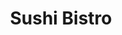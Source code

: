---
layout: place
title: Sushi Bistro
permalink: /california/san-francisco/sushi-bistro.html
stateAbbr: CA
stateName: California
cityName: San Francisco
seo:
  type: restaurant
  links: http://sushibistro.com/
place_id: ChIJCcINQEl-j4ARRypIXsVSEZI
photos:
  - name: >-
      places/ChIJCcINQEl-j4ARRypIXsVSEZI/photos/AeeoHcK2izFjRO7V5ZljToUQSEH0N0EKzXWWeAc19i_sUOVqrZSr1FzXpnCh9u5Ev0rUapx8TGweCwKyDOxF0WQAG6ejw0whullakg1bMhy_uHQIV9sFhUcbjYD2aqXpWwSti92MxbKuPt1L4PGjRWKkRK0UDfykWXGfKyBq6oxguIsn6g-ciiyyn20Hm7DVQDKcqB9gRVNTzB269YWa-4WLl1nRYPSYNmJwgQ2c5jo9yXwon36m1enSt-ZHBjC4OYG4AH0pdq8gbXSoIMWqwjUnEFu2aBHZcIUrzREUqc2zbiJ4RQ
    widthPx: 4032
    heightPx: 3024
    authorAttributions:
      - displayName: Sushi Bistro
        uri: https://maps.google.com/maps/contrib/116541597322184935832
        photoUri: >-
          https://lh3.googleusercontent.com/a-/ALV-UjWArIuY2oi3w3D13Fk-6vmb5y8WkOhOLjqUXVtUGc5W4NkuNZNI=s100-p-k-no-mo
    flagContentUri: >-
      https://www.google.com/local/imagery/report/?cb_client=maps_api_places.places_api&image_key=!1e10!2sAF1QipPTiOhBzTgFdFuoKomM5EvQJbMKF7YEFGpnXv1S&hl=en-US
    googleMapsUri: >-
      https://www.google.com/maps/place//data=!3m4!1e2!3m2!1sAF1QipPTiOhBzTgFdFuoKomM5EvQJbMKF7YEFGpnXv1S!2e10!4m2!3m1!1s0x808f7e49400dc209:0x921152c55e482a47
  - name: >-
      places/ChIJCcINQEl-j4ARRypIXsVSEZI/photos/AeeoHcJkHLxTFX8SaqDi_rJlFDp3dLYkjW7u8hTfJ3GuKD4ooeAQt4td4ugp59TaggiDupClbVq5zoSz3XypBl3VB5zTUwQa0o6mh905veLt91Fsf3Gn04H9TAcLwnbpXyp-y4iqfhzdOQIHlZoCBz6CPDS4QhALB06mxxJ1vmb3E60DZ-bYFpvwSAj_1zgBqdK53qSFWULKJJ-32wQldSBda0W8huVuNVHozEN3eL1PcOXXas_zZidWy6rTh5efj56ucFa5akWaGg_2W2b_rK17WAXuSXHjz9Nqk-kzhqvFjbKVdg
    widthPx: 1800
    heightPx: 1014
    authorAttributions:
      - displayName: Sushi Bistro
        uri: https://maps.google.com/maps/contrib/116541597322184935832
        photoUri: >-
          https://lh3.googleusercontent.com/a-/ALV-UjWArIuY2oi3w3D13Fk-6vmb5y8WkOhOLjqUXVtUGc5W4NkuNZNI=s100-p-k-no-mo
    flagContentUri: >-
      https://www.google.com/local/imagery/report/?cb_client=maps_api_places.places_api&image_key=!1e10!2sAF1QipO2u30qC52loh7g33tF-G-p_ruUYoHJOzY7m5Ww&hl=en-US
    googleMapsUri: >-
      https://www.google.com/maps/place//data=!3m4!1e2!3m2!1sAF1QipO2u30qC52loh7g33tF-G-p_ruUYoHJOzY7m5Ww!2e10!4m2!3m1!1s0x808f7e49400dc209:0x921152c55e482a47
  - name: >-
      places/ChIJCcINQEl-j4ARRypIXsVSEZI/photos/AeeoHcJYlzJEYVJ3wQJZErEOSKwxwRp5Sztv7pStmTLaoi6x3heHl4IJwk5jY4qnRsIcspvExXX_6S3byPP52Lqj6Da9q7jAO8P1dCk_pPmdRES-7xa2PuFu5wWgIjxI7W-Zdp652P-KQXOQO3nT0dCl6dK6dajLrmOOM7fpP_iEo9fftsqMaqe6u_iYvEvcAQVML-he0YkB8R7k9iZ3QArWsGjbmlxtMBqvGnewFqiDFySDKomnv66qBiRMMk6hEHygo1sn-NM8CTOsdhnU81uLau-iEoo-dL1JeLnC4MlNEU4qTg
    widthPx: 3600
    heightPx: 4800
    authorAttributions:
      - displayName: Sushi Bistro
        uri: https://maps.google.com/maps/contrib/116541597322184935832
        photoUri: >-
          https://lh3.googleusercontent.com/a-/ALV-UjWArIuY2oi3w3D13Fk-6vmb5y8WkOhOLjqUXVtUGc5W4NkuNZNI=s100-p-k-no-mo
    flagContentUri: >-
      https://www.google.com/local/imagery/report/?cb_client=maps_api_places.places_api&image_key=!1e10!2sAF1QipM56TWp8zq23_XRKV_kL7QrNYVuWZDxIDdMZYeu&hl=en-US
    googleMapsUri: >-
      https://www.google.com/maps/place//data=!3m4!1e2!3m2!1sAF1QipM56TWp8zq23_XRKV_kL7QrNYVuWZDxIDdMZYeu!2e10!4m2!3m1!1s0x808f7e49400dc209:0x921152c55e482a47
  - name: >-
      places/ChIJCcINQEl-j4ARRypIXsVSEZI/photos/AeeoHcKaZRFtGhjYSjwfWyXMr-xO63NX6xKcxWxxWpGTBGOiLpJB52fDaHiFTl_c66O5r10jKZmDf_hQWvkyv-HdbmeetRJxYE0I5DjHO6I8DEDLMcqGwVUccsXy7-n9Tif63bXMyf4mcCcom1asYRKcYIdEUb5itaZ67ebeO6u205VV3V6YVG-O98evA2f4lMVHy0GNvXkm9TZkZWxlXeXSROdzHSDHnXoqhGyIT84PeCwNqS3lxU4QVTennj0LFb_KouPPiCl7TDqEyJN3_EusyzNjbZ74kkqXj_5efSKBtQUHeg
    widthPx: 3024
    heightPx: 4032
    authorAttributions:
      - displayName: Sushi Bistro
        uri: https://maps.google.com/maps/contrib/116541597322184935832
        photoUri: >-
          https://lh3.googleusercontent.com/a-/ALV-UjWArIuY2oi3w3D13Fk-6vmb5y8WkOhOLjqUXVtUGc5W4NkuNZNI=s100-p-k-no-mo
    flagContentUri: >-
      https://www.google.com/local/imagery/report/?cb_client=maps_api_places.places_api&image_key=!1e10!2sAF1QipMRC5HARYWaLbN6uIIHbfXr3MyLB8r6eejfQwup&hl=en-US
    googleMapsUri: >-
      https://www.google.com/maps/place//data=!3m4!1e2!3m2!1sAF1QipMRC5HARYWaLbN6uIIHbfXr3MyLB8r6eejfQwup!2e10!4m2!3m1!1s0x808f7e49400dc209:0x921152c55e482a47
  - name: >-
      places/ChIJCcINQEl-j4ARRypIXsVSEZI/photos/AeeoHcL4YRUww5YAPHjgC3l-DwTCHrzG6t3sqngpSwjYXzm1ZtmiTaAGrIdrnh9s4yIbzq4iu9or1d3qxf5vvBWEseHizIG0NnMtKKHFhBKQU0Vh8RawTNH2vsK1771NVMa-Yms8T3VxvQEVwC2YilAH8FzEae1hbflz_ZZ1bfWQJm_zjOeX8VfVyIohGMV3bKzXnbd4h7XoMmkcL6AM6K5hd4DaUdhizuvBxVgZZ7UZHgrRX6kGJi6TJ4GPeMsVXUdX52CRSki_8D4KfnGvVqFd0e3WqUeiWivoAO21IOvbAF61XA
    widthPx: 4032
    heightPx: 3024
    authorAttributions:
      - displayName: Sushi Bistro
        uri: https://maps.google.com/maps/contrib/116541597322184935832
        photoUri: >-
          https://lh3.googleusercontent.com/a-/ALV-UjWArIuY2oi3w3D13Fk-6vmb5y8WkOhOLjqUXVtUGc5W4NkuNZNI=s100-p-k-no-mo
    flagContentUri: >-
      https://www.google.com/local/imagery/report/?cb_client=maps_api_places.places_api&image_key=!1e10!2sAF1QipPkRZPNEOkcf6p7cf1AA_jpBGawCUTtwkjPpftu&hl=en-US
    googleMapsUri: >-
      https://www.google.com/maps/place//data=!3m4!1e2!3m2!1sAF1QipPkRZPNEOkcf6p7cf1AA_jpBGawCUTtwkjPpftu!2e10!4m2!3m1!1s0x808f7e49400dc209:0x921152c55e482a47
  - name: >-
      places/ChIJCcINQEl-j4ARRypIXsVSEZI/photos/AeeoHcJPdzRvCuQKO_v3MgzOUBQn7q-wpOTX9hCrOGDbFM8tjOfPjla_xrMhBuKxy0M8W0bwYOap0gEKu00PaAczyluV31rppuKB5FuuZJI9rV92CtFmxPREKW0i4MTGJl9HE04NmWikwrwASpwh7Exdph0REb66e6y7O_4VaAHoqdnAAls9d1y148ux2rsqPAAbDSDHnycuH7aPihEYrzL6Ok_2UmkcMIH27GSDpFUT8jio21snFUCeqM7gCuGjv-JIxhnEAqoMBMA6ixo7lujS1p2HPA6UyH9x5EVmrjGPskX5aQ
    widthPx: 3024
    heightPx: 4032
    authorAttributions:
      - displayName: Sushi Bistro
        uri: https://maps.google.com/maps/contrib/116541597322184935832
        photoUri: >-
          https://lh3.googleusercontent.com/a-/ALV-UjWArIuY2oi3w3D13Fk-6vmb5y8WkOhOLjqUXVtUGc5W4NkuNZNI=s100-p-k-no-mo
    flagContentUri: >-
      https://www.google.com/local/imagery/report/?cb_client=maps_api_places.places_api&image_key=!1e10!2sAF1QipOV-D8l7GWf93Z-2SgPtNLgaPFy_3mvRPBldHOB&hl=en-US
    googleMapsUri: >-
      https://www.google.com/maps/place//data=!3m4!1e2!3m2!1sAF1QipOV-D8l7GWf93Z-2SgPtNLgaPFy_3mvRPBldHOB!2e10!4m2!3m1!1s0x808f7e49400dc209:0x921152c55e482a47
  - name: >-
      places/ChIJCcINQEl-j4ARRypIXsVSEZI/photos/AeeoHcKMILVNHox8OPd-_hDHJEXEd3F1sEnDSx28cRpV5u9GEOv6MwynHOHMj8AXGBwM5I0ocOKyAnbaCOMhx9mE5N6vnMXl4jp9lfrMaAFfO5lqYBp8DEiUKKmY3nMl73IrYnft2r_hqb1rbGLIVaXWAOpk0qZGn8q67nor_h85WRLUuB5CO4rt-rEAdMbKCVEKiGmQxk1y0wVobT2VnNHEuWq9HKuR4Dpwtou0-Pim3P7_3_ryy8DuV2MdkqrXmd-7vZosKxovZseqSU67cFg2RVw_j7fgKJkrc2Qw5GvPPNAYVg
    widthPx: 4032
    heightPx: 3024
    authorAttributions:
      - displayName: Sushi Bistro
        uri: https://maps.google.com/maps/contrib/116541597322184935832
        photoUri: >-
          https://lh3.googleusercontent.com/a-/ALV-UjWArIuY2oi3w3D13Fk-6vmb5y8WkOhOLjqUXVtUGc5W4NkuNZNI=s100-p-k-no-mo
    flagContentUri: >-
      https://www.google.com/local/imagery/report/?cb_client=maps_api_places.places_api&image_key=!1e10!2sAF1QipNZFtOSMqWjf0pBy7-wyclIekc2K22yLOAh0MJ3&hl=en-US
    googleMapsUri: >-
      https://www.google.com/maps/place//data=!3m4!1e2!3m2!1sAF1QipNZFtOSMqWjf0pBy7-wyclIekc2K22yLOAh0MJ3!2e10!4m2!3m1!1s0x808f7e49400dc209:0x921152c55e482a47
  - name: >-
      places/ChIJCcINQEl-j4ARRypIXsVSEZI/photos/AeeoHcI1jHKN8c6s8l_qyAZ7jvJo6KnMYv1zQJeBULx-tdWGLs_kbA01jKyy3NAtOB_ZEt8PvT3idf_1WTN7h9VuRod1UWM_8icBxEay1TkvnN35ZWvdaBAQ_W-r97ImTlWA1jeJwd4OBYLowYFXJw5rVBHuMWkUuhSWhveA30bxMy5mNXsJoxoqww_kKLNWwmsnGT-w5v1Vxb0yqL6DiJ-UBY7jbm1IyUzZmIRk0b0_G075lXtIoZnBwln_84aEUBgxI2uPatvjEng9QhT356iZRPQmfzdeznNbWBr3Xp6f5Vc3zA
    widthPx: 4028
    heightPx: 3021
    authorAttributions:
      - displayName: Sushi Bistro
        uri: https://maps.google.com/maps/contrib/116541597322184935832
        photoUri: >-
          https://lh3.googleusercontent.com/a-/ALV-UjWArIuY2oi3w3D13Fk-6vmb5y8WkOhOLjqUXVtUGc5W4NkuNZNI=s100-p-k-no-mo
    flagContentUri: >-
      https://www.google.com/local/imagery/report/?cb_client=maps_api_places.places_api&image_key=!1e10!2sAF1QipOV2ShvXSkTsYhbi_MoIfIPOB8Cym3LKq7iR3zi&hl=en-US
    googleMapsUri: >-
      https://www.google.com/maps/place//data=!3m4!1e2!3m2!1sAF1QipOV2ShvXSkTsYhbi_MoIfIPOB8Cym3LKq7iR3zi!2e10!4m2!3m1!1s0x808f7e49400dc209:0x921152c55e482a47
  - name: >-
      places/ChIJCcINQEl-j4ARRypIXsVSEZI/photos/AeeoHcLZZvqXhxkGWP-bFSSS3_w_gV08R7kK2otJfTUOAskdDYBfbHavcfRQh53sKHeKykm5Btps0_XS1Iwg_RYVQZKCR8C5cEHw0uLkODvTPl8DfffUU4m-TbN-oceaf4jy72Ebq2w_U_50VxlnHlKtEqZIGlsZRh85suSDdcmsyhAumb-IGibNaN3In5YaHBNAfN9_CLr5R9Tjmzk3n6lZRySxwvI7szkcOFzCqDupM1Ip-UEYtdZ7rd8fwC_2qU5rI5q_ODCPJuU_GGSsOpLonFZKpVvLxc4C78ay9rJBGubcSg
    widthPx: 3024
    heightPx: 4032
    authorAttributions:
      - displayName: Sushi Bistro
        uri: https://maps.google.com/maps/contrib/116541597322184935832
        photoUri: >-
          https://lh3.googleusercontent.com/a-/ALV-UjWArIuY2oi3w3D13Fk-6vmb5y8WkOhOLjqUXVtUGc5W4NkuNZNI=s100-p-k-no-mo
    flagContentUri: >-
      https://www.google.com/local/imagery/report/?cb_client=maps_api_places.places_api&image_key=!1e10!2sAF1QipPbso1YYCKwYOXGKZBgrwy87FYsz7r7T4MLo8S1&hl=en-US
    googleMapsUri: >-
      https://www.google.com/maps/place//data=!3m4!1e2!3m2!1sAF1QipPbso1YYCKwYOXGKZBgrwy87FYsz7r7T4MLo8S1!2e10!4m2!3m1!1s0x808f7e49400dc209:0x921152c55e482a47
  - name: >-
      places/ChIJCcINQEl-j4ARRypIXsVSEZI/photos/AeeoHcI6HeeFPwAgLmmD8iVVkwYDzzS_m3m33HMh-l4LfKO8AFJvqIMszsb9g_wP70OJDsU39Lq23RKp-H_IZAKdUIhi9uFyrCtca8duhjgDsxVeyVBAQL5PvhD1RvpIWsMP0qU_Ffjoluz3_G4aN7X3MSKNdLD1J9SUU_hxA_0RGbDL3B7F75dppwqUcJ0Z2-omRFkbwC7KwdtMpOHhcp_4EJbAouIAoAMFJnWcLNfVX-Q_uC5FEcn38J4uEVQfZjTAerMcScr1lwNwn0Hcp2bGW4qw1UOh9vi9-DMiTBEZhRm3rg
    widthPx: 3024
    heightPx: 3168
    authorAttributions:
      - displayName: Sushi Bistro
        uri: https://maps.google.com/maps/contrib/116541597322184935832
        photoUri: >-
          https://lh3.googleusercontent.com/a-/ALV-UjWArIuY2oi3w3D13Fk-6vmb5y8WkOhOLjqUXVtUGc5W4NkuNZNI=s100-p-k-no-mo
    flagContentUri: >-
      https://www.google.com/local/imagery/report/?cb_client=maps_api_places.places_api&image_key=!1e10!2sAF1QipPjxJCXtdzhLGd7g9gl-6KQGplv8zOk24pRNWWB&hl=en-US
    googleMapsUri: >-
      https://www.google.com/maps/place//data=!3m4!1e2!3m2!1sAF1QipPjxJCXtdzhLGd7g9gl-6KQGplv8zOk24pRNWWB!2e10!4m2!3m1!1s0x808f7e49400dc209:0x921152c55e482a47
address: 452 Balboa St, San Francisco, CA 94118, USA
street: 452 Balboa St
city: San Francisco
state: CA
zip: '94118'
country: USA
neighborhood: Inner Richmond
latitude: '37.777425'
longitude: '-122.463880'
accessibility_options:
  wheelchairAccessibleEntrance: true
  wheelchairAccessibleRestroom: true
  wheelchairAccessibleSeating: true
business_status: OPERATIONAL
name: Sushi Bistro
google_maps_links:
  directionsUri: >-
    https://www.google.com/maps/dir//''/data=!4m7!4m6!1m1!4e2!1m2!1m1!1s0x808f7e49400dc209:0x921152c55e482a47!3e0
  placeUri: https://maps.google.com/?cid=10525284811785382471
  writeAReviewUri: >-
    https://www.google.com/maps/place//data=!4m3!3m2!1s0x808f7e49400dc209:0x921152c55e482a47!12e1
  reviewsUri: >-
    https://www.google.com/maps/place//data=!4m4!3m3!1s0x808f7e49400dc209:0x921152c55e482a47!9m1!1b1
  photosUri: >-
    https://www.google.com/maps/place//data=!4m3!3m2!1s0x808f7e49400dc209:0x921152c55e482a47!10e5
primary_type: Sushi Restaurant
opening_hours:
  regular: null
  current: null
secondary_opening_hours:
  regular:
    weekdayDescriptions: null
    type: null
  current:
    weekdayDescriptions: null
    type: null
phone: (415) 933-7100
price_level: PRICE_LEVEL_MODERATE
price_range: $30 &ndash; $50
rating: '4.5'
rating_count: 0
website: http://sushibistro.com/
description: >-
  Discover Sushi Bistro in San Francisco, CA$$$Sushi Bistro in San Francisco,
  CA, stands out as a welcoming neighborhood destination for those craving
  inventive Japanese flavors and fresh seafood options. This spot combines
  casual vibes with creative twists on classic rolls and sashimi, paired
  perfectly with a selection of beverages to enhance your meal. Accessibility
  features like wheelchair-friendly entrances and seating make it easy for
  everyone to enjoy the experience, while outdoor options add to the relaxed
  charm. Whether you're exploring top sushi choices in the area, it's a go-to
  for anyone seeking quality ingredients and a comfortable setting that feels
  both familiar and exciting.
generative_summary: >-
  Discover Sushi Bistro in San Francisco, CA$$$Sushi Bistro in San Francisco,
  CA, stands out as a welcoming neighborhood destination for those craving
  inventive Japanese flavors and fresh seafood options. This spot combines
  casual vibes with creative twists on classic rolls and sashimi, paired
  perfectly with a selection of beverages to enhance your meal. Accessibility
  features like wheelchair-friendly entrances and seating make it easy for
  everyone to enjoy the experience, while outdoor options add to the relaxed
  charm. Whether you're exploring top sushi choices in the area, it's a go-to
  for anyone seeking quality ingredients and a comfortable setting that feels
  both familiar and exciting.
generative_disclosure: Summarized by AI using the Grok-3-Mini model.
reviews:
  - name: >-
      places/ChIJCcINQEl-j4ARRypIXsVSEZI/reviews/ChdDSUhNMG9nS0VJQ0FnSUQyaGZ6WW5BRRAB
    relativePublishTimeDescription: 2 years ago
    rating: 5
    text:
      text: >-
        Very good sushi! Quality fresh fish, creative and unique rolls, along
        with the classics, all done very well. We were seated right away, our
        order came out quite quick, and staff was quick to refill water and
        check on us. Very pleased with everything. I will be coming back!
      languageCode: en
    originalText:
      text: >-
        Very good sushi! Quality fresh fish, creative and unique rolls, along
        with the classics, all done very well. We were seated right away, our
        order came out quite quick, and staff was quick to refill water and
        check on us. Very pleased with everything. I will be coming back!
      languageCode: en
    authorAttribution:
      displayName: Amy Dahlberg
      uri: https://www.google.com/maps/contrib/100326428269789629353/reviews
      photoUri: >-
        https://lh3.googleusercontent.com/a-/ALV-UjX57BrQAClHLtmB8z2iXD1ZRIkpkW-Wo5hvsQfRUw--wBxd7sty=s128-c0x00000000-cc-rp-mo-ba5
    publishTime: '2022-05-19T17:58:35.678135Z'
    flagContentUri: >-
      https://www.google.com/local/review/rap/report?postId=ChdDSUhNMG9nS0VJQ0FnSUQyaGZ6WW5BRRAB&d=17924085&t=1
    googleMapsUri: >-
      https://www.google.com/maps/reviews/data=!4m6!14m5!1m4!2m3!1sChdDSUhNMG9nS0VJQ0FnSUQyaGZ6WW5BRRAB!2m1!1s0x808f7e49400dc209:0x921152c55e482a47
  - name: >-
      places/ChIJCcINQEl-j4ARRypIXsVSEZI/reviews/ChZDSUhNMG9nS0VJQ0FnSUREbmQtWldnEAE
    relativePublishTimeDescription: a year ago
    rating: 5
    text:
      text: >-
        It was our first time trying this place after one whole year of living
        in this area, what a shame!! This place is so good! The owner is super
        nice and friendly. The service is great! The staffs are very attentive
        and always refill water and wasabi for us without having to ask. We love
        it here and we will come back for more! My most favorite dish is
        Presidio roll! We will come back and try more dishes for sure!! :)
      languageCode: en
    originalText:
      text: >-
        It was our first time trying this place after one whole year of living
        in this area, what a shame!! This place is so good! The owner is super
        nice and friendly. The service is great! The staffs are very attentive
        and always refill water and wasabi for us without having to ask. We love
        it here and we will come back for more! My most favorite dish is
        Presidio roll! We will come back and try more dishes for sure!! :)
      languageCode: en
    authorAttribution:
      displayName: Lilizhu Lee
      uri: https://www.google.com/maps/contrib/109343693600880948269/reviews
      photoUri: >-
        https://lh3.googleusercontent.com/a-/ALV-UjXLS33Z708v-a-SAqLGD95UkzLWaxbmhwIaGbJl1UG0NtDUXdTY=s128-c0x00000000-cc-rp-mo
    publishTime: '2024-04-13T04:31:26.765683Z'
    flagContentUri: >-
      https://www.google.com/local/review/rap/report?postId=ChZDSUhNMG9nS0VJQ0FnSUREbmQtWldnEAE&d=17924085&t=1
    googleMapsUri: >-
      https://www.google.com/maps/reviews/data=!4m6!14m5!1m4!2m3!1sChZDSUhNMG9nS0VJQ0FnSUREbmQtWldnEAE!2m1!1s0x808f7e49400dc209:0x921152c55e482a47
  - name: >-
      places/ChIJCcINQEl-j4ARRypIXsVSEZI/reviews/ChZDSUhNMG9nS0VJQ0FnSUQteVpDTUxnEAE
    relativePublishTimeDescription: 2 years ago
    rating: 5
    text:
      text: >-
        My experience with their Omakase was really good. Sashimi were very
        fresh. Current price as of December 1, 2022 is $47 for 10 pieces.


        Service was super.


        You better make reservation. But the bar table seems not busy when we
        were there a few days ago.
      languageCode: en
    originalText:
      text: >-
        My experience with their Omakase was really good. Sashimi were very
        fresh. Current price as of December 1, 2022 is $47 for 10 pieces.


        Service was super.


        You better make reservation. But the bar table seems not busy when we
        were there a few days ago.
      languageCode: en
    authorAttribution:
      displayName: John Z
      uri: https://www.google.com/maps/contrib/103867364869922490779/reviews
      photoUri: >-
        https://lh3.googleusercontent.com/a-/ALV-UjUZsCw1oZ5HudQWVet2aIeV8_07Jrx5vR6XOt7fsobDVaR-H1Jp=s128-c0x00000000-cc-rp-mo-ba6
    publishTime: '2022-12-03T04:09:57.904243Z'
    flagContentUri: >-
      https://www.google.com/local/review/rap/report?postId=ChZDSUhNMG9nS0VJQ0FnSUQteVpDTUxnEAE&d=17924085&t=1
    googleMapsUri: >-
      https://www.google.com/maps/reviews/data=!4m6!14m5!1m4!2m3!1sChZDSUhNMG9nS0VJQ0FnSUQteVpDTUxnEAE!2m1!1s0x808f7e49400dc209:0x921152c55e482a47
  - name: >-
      places/ChIJCcINQEl-j4ARRypIXsVSEZI/reviews/ChZDSUhNMG9nS0VJQ0FnSUNQc3FXZE5BEAE
    relativePublishTimeDescription: 4 months ago
    rating: 5
    text:
      text: >-
        The best sushi in the city hands down. We order here as often as
        possible and it's just so good. The Hawaiian breeze is a go-to. Such
        unique flavors.
      languageCode: en
    originalText:
      text: >-
        The best sushi in the city hands down. We order here as often as
        possible and it's just so good. The Hawaiian breeze is a go-to. Such
        unique flavors.
      languageCode: en
    authorAttribution:
      displayName: Katelyn T
      uri: https://www.google.com/maps/contrib/117140452384660435821/reviews
      photoUri: >-
        https://lh3.googleusercontent.com/a-/ALV-UjWR6NUDtOgNc7eWFY0ZCeGIo-aoyLL0Gf6CTXFu4672m3eCpUY79w=s128-c0x00000000-cc-rp-mo-ba3
    publishTime: '2024-11-23T00:50:58.621556Z'
    flagContentUri: >-
      https://www.google.com/local/review/rap/report?postId=ChZDSUhNMG9nS0VJQ0FnSUNQc3FXZE5BEAE&d=17924085&t=1
    googleMapsUri: >-
      https://www.google.com/maps/reviews/data=!4m6!14m5!1m4!2m3!1sChZDSUhNMG9nS0VJQ0FnSUNQc3FXZE5BEAE!2m1!1s0x808f7e49400dc209:0x921152c55e482a47
  - name: >-
      places/ChIJCcINQEl-j4ARRypIXsVSEZI/reviews/ChdDSUhNMG9nS0VJQ0FnSUNaaTVIeC1RRRAB
    relativePublishTimeDescription: a year ago
    rating: 5
    text:
      text: >-
        This was exactly what I was hoping for: reasonably priced sushi that was
        delicious and fresh as well as a fun atmosphere. The Uni was the best I
        have had in a while!
      languageCode: en
    originalText:
      text: >-
        This was exactly what I was hoping for: reasonably priced sushi that was
        delicious and fresh as well as a fun atmosphere. The Uni was the best I
        have had in a while!
      languageCode: en
    authorAttribution:
      displayName: Kara Scanlon
      uri: https://www.google.com/maps/contrib/111507223815336126951/reviews
      photoUri: >-
        https://lh3.googleusercontent.com/a-/ALV-UjVmTpyWvXlFES8_WOaduknecmkV_6NH3tbhH7kY75N_q8E4IC1U=s128-c0x00000000-cc-rp-mo-ba6
    publishTime: '2023-09-18T03:13:36.572385Z'
    flagContentUri: >-
      https://www.google.com/local/review/rap/report?postId=ChdDSUhNMG9nS0VJQ0FnSUNaaTVIeC1RRRAB&d=17924085&t=1
    googleMapsUri: >-
      https://www.google.com/maps/reviews/data=!4m6!14m5!1m4!2m3!1sChdDSUhNMG9nS0VJQ0FnSUNaaTVIeC1RRRAB!2m1!1s0x808f7e49400dc209:0x921152c55e482a47
review_summary: >-
  What Visitors Are Buzzing About$$$Visitors consistently highlight the
  outstanding freshness of the seafood and the clever variety in the menu,
  making it a favorite for sushi enthusiasts looking for something special. The
  service stands out as prompt and attentive, with quick seating and refills
  that keep the experience smooth and enjoyable without any fuss. Many
  appreciate the unique flavors and affordable pricing, turning first-timers
  into regulars who can't wait to try more. Overall, the vibe is lively yet
  relaxed, with plenty of praise for the welcoming atmosphere that encourages
  groups or solo diners to return. If you're hunting for reliable sushi spots
  nearby, this place delivers a solid, feel-good meal that lives up to the hype.
review_disclosure: Summarized by AI using the Grok-3-Mini model.
parking_options:
  valetParking: false
payment_options:
  acceptsCreditCards: true
  acceptsDebitCards: true
  acceptsCashOnly: false
  acceptsNfc: true
allow_dogs: null
curbside_pickup: true
delivery: true
dine_in: true
good_for_children: true
good_for_groups: true
good_for_sports: true
live_music: false
menu_for_children: false
outdoor_seating: true
reservable: true
restroom: true
serves_beer: true
serves_breakfast: false
serves_brunch: false
serves_cocktails: true
serves_coffee: false
serves_dinner: true
serves_dessert: true
serves_lunch: false
serves_vegetarian_food: true
serves_wine: true
takeout: true
update_category: pro
places_description: >-
  Neighborhood Japanese spot where unusual ingredients make for twists on
  traditional sushi.

---